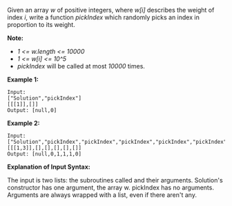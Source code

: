 Given an array *w* of positive integers, where *w[i]* describes the weight of index *i*, write a function *pickIndex* which randomly picks an index in proportion to its weight.

**Note:**

* *1 <= w.length <= 10000*
* *1 <= w[i] <= 10^5*
* *pickIndex* will be called at most *10000* times.

**Example 1:**
```
Input: 
["Solution","pickIndex"]
[[[1]],[]]
Output: [null,0]
```

**Example 2:**
```
Input: 
["Solution","pickIndex","pickIndex","pickIndex","pickIndex","pickIndex"]
[[[1,3]],[],[],[],[],[]]
Output: [null,0,1,1,1,0]
```

**Explanation of Input Syntax:**

The input is two lists: the subroutines called and their arguments. Solution's constructor has one argument, the array w. pickIndex has no arguments. Arguments are always wrapped with a list, even if there aren't any.
